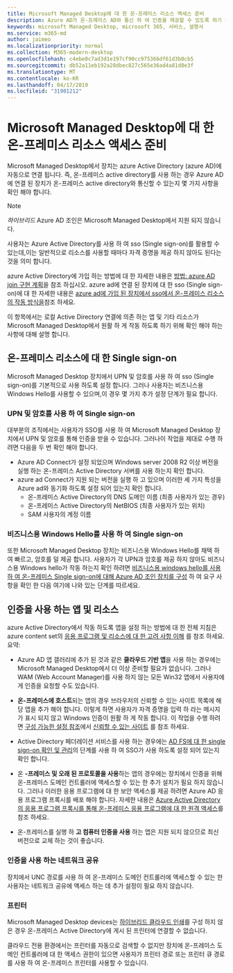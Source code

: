 ```yaml
---
title: Microsoft Managed Desktop에 대 한 온-프레미스 리소스 액세스 준비
description: Azure AD가 온-프레미스 AD와 통신 하 여 인증을 제공할 수 있도록 하기 위한 중요 한 단계
keywords: microsoft Managed Desktop, microsoft 365, 서비스, 설명서
ms.service: m365-md
author: jaimeo
ms.localizationpriority: normal
ms.collection: M365-modern-desktop
ms.openlocfilehash: c4ebe0c7ad3d1e197cf90cc975366df61d3b0cb5
ms.sourcegitcommit: db52a11eb192a28dbec827c565e36ad4a81d8e3f
ms.translationtype: MT
ms.contentlocale: ko-KR
ms.lasthandoff: 04/17/2019
ms.locfileid: "31901212"
---
```

#  <a name="prepare-on-premises-resources-access-for-microsoft-managed-desktop"></a>Microsoft Managed Desktop에 대 한 온-프레미스 리소스 액세스 준비

Microsoft Managed Desktop에서 장치는 azure Active Directory (azure AD)에 자동으로 연결 됩니다. 즉, 온-프레미스 active directory를 사용 하는 경우 Azure AD에 연결 된 장치가 온-프레미스 active directory와 통신할 수 있는지 몇 가지 사항을 확인 해야 합니다. 

> [!NOTE]  
> *하이브리드* Azure AD 조인은 Microsoft Managed Desktop에서 지원 되지 않습니다.

사용자는 Azure Active Directory를 사용 하 여 sso (Single sign-on)를 활용할 수 있는데,이는 일반적으로 리소스를 사용할 때마다 자격 증명을 제공 하지 않아도 된다는 것을 의미 합니다.

azure Active Directory에 가입 하는 방법에 대 한 자세한 내용은 [방법: azure AD join 구현 계획](https://docs.microsoft.com/azure/active-directory/devices/azureadjoin-plan)을 참조 하십시오. azure ad에 연결 된 장치에 대 한 sso (Single sign-on)에 대 한 자세한 내용은 [azure ad에 가입 된 장치에서 sso에서 온-프레미스 리소스의 작동 방식을](https://docs.microsoft.com/azure/active-directory/devices/azuread-join-sso#how-it-works)참조 하세요.


이 항목에서는 로컬 Active Directory 연결에 의존 하는 앱 및 기타 리소스가 Microsoft Managed Desktop에서 원활 하 게 작동 하도록 하기 위해 확인 해야 하는 사항에 대해 설명 합니다.


## <a name="single-sign-on-for-on-premises-resources"></a>온-프레미스 리소스에 대 한 Single sign-on

Microsoft Managed Desktop 장치에서 UPN 및 암호를 사용 하 여 sso (Single sign-on)를 기본적으로 사용 하도록 설정 합니다. 그러나 사용자는 비즈니스용 Windows Hello를 사용할 수 있으며,이 경우 몇 가지 추가 설정 단계가 필요 합니다. 

### <a name="single-sign-on-by-using-upn-and-password"></a>UPN 및 암호를 사용 하 여 Single sign-on

대부분의 조직에서는 사용자가 SSO를 사용 하 여 Microsoft Managed Desktop 장치에서 UPN 및 암호를 통해 인증을 받을 수 있습니다. 그러나이 작업을 제대로 수행 하려면 다음을 두 번 확인 해야 합니다.

- Azure AD Connect가 설정 되었으며 Windows server 2008 R2 이상 버전을 실행 하는 온-프레미스 Active Directory 서버를 사용 하는지 확인 합니다.
- azure ad Connect가 지원 되는 버전을 실행 하 고 있으며 이러한 세 가지 특성을 Azure ad와 동기화 하도록 설정 되어 있는지 확인 합니다. 
    - 온-프레미스 Active Directory의 DNS 도메인 이름 (최종 사용자가 있는 경우)
    - 온-프레미스 Active Directory의 NetBIOS (최종 사용자가 있는 위치)
    - SAM 사용자의 계정 이름


### <a name="single-sign-on-by-using-windows-hello-for-business"></a>비즈니스용 Windows Hello를 사용 하 여 Single sign-on

또한 Microsoft Managed Desktop 장치는 비즈니스용 Windows Hello를 채택 하 여 빠르고, 암호를 덜 제공 합니다. 사용자가 각 UPN과 암호를 제공 하지 않아도 비즈니스용 Windows hello가 작동 하는지 확인 하려면 [비즈니스용 windows hello를 사용 하 여 온-프레미스 Single sign-on에 대해 Azure AD 조인 장치를 구성](https://docs.microsoft.com/windows/security/identity-protection/hello-for-business/hello-hybrid-aadj-sso-base) 하 여 요구 사항을 확인 한 다음 여기에 나와 있는 단계를 따르세요.


## <a name="apps-and-resources-that-use-authentication"></a>인증을 사용 하는 앱 및 리소스

azure Active Directory에서 작동 하도록 앱을 설정 하는 방법에 대 한 전체 지침은 azure content set의 [응용 프로그램 및 리소스에 대 한 고려 사항 이해](https://docs.microsoft.com/azure/active-directory/devices/azureadjoin-plan#understand-considerations-for-applications-and-resources) 를 참조 하세요. 요약:


- Azure AD 앱 갤러리에 추가 된 것과 같은 **클라우드 기반 앱**을 사용 하는 경우에는 Microsoft Managed Desktop에서 더 이상 준비할 필요가 없습니다. 그러나 WAM (Web Account Manager)를 사용 하지 않는 모든 Win32 앱에서 사용자에 게 인증을 요청할 수도 있습니다.

- **온-프레미스에 호스트**되는 앱의 경우 브라우저의 신뢰할 수 있는 사이트 목록에 해당 앱을 추가 해야 합니다. 이렇게 하면 사용자가 자격 증명을 입력 하 라는 메시지가 표시 되지 않고 Windows 인증이 원활 하 게 작동 합니다. 이 작업을 수행 하려면 [구성 가능한 설정 참조](https://docs.microsoft.com/microsoft-365/managed-desktop/working-with-managed-desktop/config-setting-ref)에서 [신뢰할 수 있는 사이트](https://docs.microsoft.com/microsoft-365/managed-desktop/working-with-managed-desktop/config-setting-ref#trusted-sites) 를 참조 하세요.

- Active Directory 페더레이션 서비스를 사용 하는 경우에는 [AD FS에 대 한 single sign-on 확인 및 관리](https://docs.microsoft.com/previous-versions/azure/azure-services/jj151809(v=azure.100))의 단계를 사용 하 여 SSO가 사용 하도록 설정 되어 있는지 확인 합니다. 

- 온 **-프레미스 및 오래 된 프로토콜을 사용**하는 앱의 경우에는 장치에서 인증을 위해 온-프레미스 도메인 컨트롤러에 액세스할 수 있는 한 추가 설치가 필요 하지 않습니다. 그러나 이러한 응용 프로그램에 대 한 보안 액세스를 제공 하려면 Azure AD 응용 프로그램 프록시를 배포 해야 합니다. 자세한 내용은 [Azure Active Directory의 응용 프로그램 프록시를 통해 온-프레미스 응용 프로그램에 대 한 원격 액세스](https://docs.microsoft.com/azure/active-directory/manage-apps/application-proxy)를 참조 하세요.

- 온-프레미스를 실행 하 **고 컴퓨터 인증을 사용** 하는 앱은 지원 되지 않으므로 최신 버전으로 교체 하는 것이 좋습니다.

### <a name="network-shares-that-use-authentication"></a>인증을 사용 하는 네트워크 공유

장치에서 UNC 경로를 사용 하 여 온-프레미스 도메인 컨트롤러에 액세스할 수 있는 한 사용자는 네트워크 공유에 액세스 하는 데 추가 설정이 필요 하지 않습니다.

### <a name="printers"></a>프린터

Microsoft Managed Desktop devices는 [하이브리드 클라우드 인쇄](https://docs.microsoft.com/windows-server/administration/hybrid-cloud-print/hybrid-cloud-print-deploy)를 구성 하지 않은 경우 온-프레미스 Active Directory에 게시 된 프린터에 연결할 수 없습니다.

클라우드 전용 환경에서는 프린터를 자동으로 검색할 수 없지만 장치에 온-프레미스 도메인 컨트롤러에 대 한 액세스 권한이 있으면 사용자가 프린터 경로 또는 프린터 큐 경로를 사용 하 여 온-프레미스 프린터를 사용할 수 있습니다.

<!--add fuller material on printers when available-->
